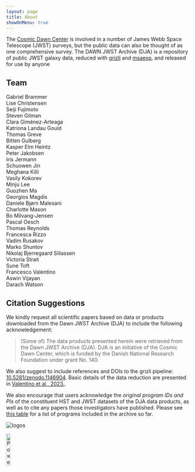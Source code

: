 ```yaml
---
layout: page
title: About
showOnMenu: true
---
```


The [Cosmic Dawn Center](https://cosmicdawn.dk/) is involved in a number of James Webb Space Telescope (JWST) surveys, but the public data can also be thought of as one comprehensive survey. The DAWN JWST Archive (DJA) is a repository of public JWST galaxy data, reduced with [grizli](https://github.com/gbrammer/grizli) and [msaexp](https://github.com/gbrammer/msaexp), and released for use by anyone

## Team

Gabriel Brammer
<br> Lise Christensen
<br> Seiji Fujimoto
<br> Steven Gilman
<br> Clara Giménez-Arteaga
<br> Katriona Landau Gould
<br> Thomas Greve
<br> Bitten Gulberg
<br> Kasper Elm Heintz
<br> Peter Jakobsen
<br> Iris Jermann
<br> Schuowen Jin
<br> Meghana Killi
<br> Vasily Kokorev
<br> Minju Lee
<br> Guozhen Ma
<br> Georgios Magdis
<br> Daniele Bjørn Malesani
<br> Charlotte Mason
<br> Bo Milvang-Jensen
<br> Pascal Oesch
<br> Thomas Reynolds
<br> Francesca Rizzo
<br> Vadim Rusakov
<br> Marko Shuntov
<br> Nikolaj Bjerregaard Sillassen
<br> Victoria Strait
<br> Sune Toft
<br> Francesco Valentino
<br> Aswin Vijayan
<br> Darach Watson

## Citation Suggestions

We kindly request all scientific papers based on data or products downloaded from the Dawn JWST Archive (DJA) to include the following acknowledgement:

> (Some of) The data products presented herein were retrieved from the Dawn JWST Archive (DJA). DJA is an initiative of the Cosmic Dawn Center, which is funded by the Danish National Research Foundation under grant No. 140.

We also suggest to include references and DOIs to the grizli pipeline: [10.5281/zenodo.1146904](https://doi.org/10.5281/zenodo.1146904). Basic details of the data reduction are presented in [Valentino et al., 2023.](https://ui.adsabs.harvard.edu/abs/2023ApJ...947...20V/abstract).

We also encourage that users acknowledge the *original program IDs and PIs* of the constituent HST and JWST datasets of the DJA data products, as well as to cite any papers those investigators have published. Please see [this table](https://grizli.readthedocs.io/en/latest/grizli/image-release-v6.html) for a list of programs included in the archive so far.

<span class="image fit"> <img src="{{site.baseurl}}/images/all_logos.png" alt="logos"> </span>

<img src="https://d0.awsstatic.com/logos/powered-by-aws.png" alt="Powered by AWS Cloud Computing" width="15%">
